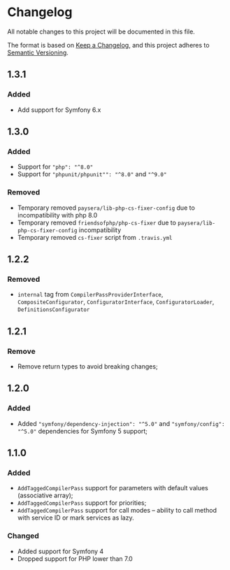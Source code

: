 # Changelog
All notable changes to this project will be documented in this file.

The format is based on [Keep a Changelog](https://keepachangelog.com/en/1.0.0/),
and this project adheres to [Semantic Versioning](https://semver.org/spec/v2.0.0.html).

## 1.3.1
### Added
- Add support for Symfony 6.x

## 1.3.0
### Added
- Support for `"php": "^8.0"`
- Support for `"phpunit/phpunit"": "^8.0"` and `"^9.0"`
### Removed
- Temporary removed `paysera/lib-php-cs-fixer-config` due to incompatibility with php 8.0
- Temporary removed `friendsofphp/php-cs-fixer` due to `paysera/lib-php-cs-fixer-config` incompatibility
- Temporary removed `cs-fixer` script from `.travis.yml`

## 1.2.2
### Removed
- `internal` tag from `CompilerPassProviderInterface`, `CompositeConfigurator`, `ConfiguratorInterface`, 
`ConfiguratorLoader`, `DefinitionsConfigurator`

## 1.2.1
### Remove
- Remove return types to avoid breaking changes;

## 1.2.0
### Added
- Added `"symfony/dependency-injection": "^5.0"` and `"symfony/config": "^5.0"` dependencies for Symfony 5 support;

## 1.1.0
### Added
- `AddTaggedCompilerPass` support for parameters with default values (associative array);
- `AddTaggedCompilerPass` support for priorities;
- `AddTaggedCompilerPass` support for call modes – ability to call method with service ID
or mark services as lazy.

### Changed
- Added support for Symfony 4
- Dropped support for PHP lower than 7.0
